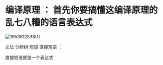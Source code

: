 # 编译原理 ： 首先你要搞懂这编译原理的乱七八糟的语言表达式 
![1653612538(1)](https://user-images.githubusercontent.com/68007558/170606749-6453eb1e-3b39-4fbe-ad67-eb68946c37af.png)

文法 分析树 短语 直接短语 ：

直接短语就是一个表达式
